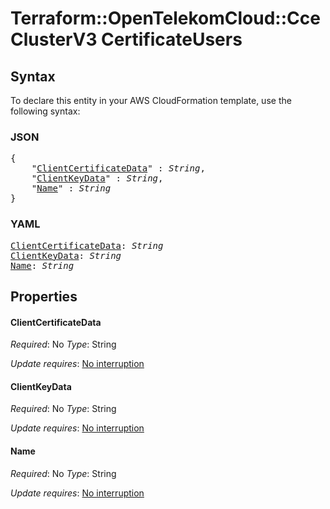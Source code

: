 # Terraform::OpenTelekomCloud::CceClusterV3 CertificateUsers

## Syntax

To declare this entity in your AWS CloudFormation template, use the following syntax:

### JSON

<pre>
{
    "<a href="#clientcertificatedata" title="ClientCertificateData">ClientCertificateData</a>" : <i>String</i>,
    "<a href="#clientkeydata" title="ClientKeyData">ClientKeyData</a>" : <i>String</i>,
    "<a href="#name" title="Name">Name</a>" : <i>String</i>
}
</pre>

### YAML

<pre>
<a href="#clientcertificatedata" title="ClientCertificateData">ClientCertificateData</a>: <i>String</i>
<a href="#clientkeydata" title="ClientKeyData">ClientKeyData</a>: <i>String</i>
<a href="#name" title="Name">Name</a>: <i>String</i>
</pre>

## Properties

#### ClientCertificateData

_Required_: No
_Type_: String

_Update requires_: [No interruption](https://docs.aws.amazon.com/AWSCloudFormation/latest/UserGuide/using-cfn-updating-stacks-update-behaviors.html#update-no-interrupt)

#### ClientKeyData

_Required_: No
_Type_: String

_Update requires_: [No interruption](https://docs.aws.amazon.com/AWSCloudFormation/latest/UserGuide/using-cfn-updating-stacks-update-behaviors.html#update-no-interrupt)

#### Name

_Required_: No
_Type_: String

_Update requires_: [No interruption](https://docs.aws.amazon.com/AWSCloudFormation/latest/UserGuide/using-cfn-updating-stacks-update-behaviors.html#update-no-interrupt)

